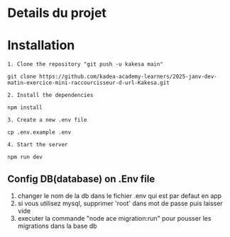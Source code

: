 # Details du projet

# Installation

    1. Clone the repository "git push -u kakesa main" 

    git clone https://github.com/kadea-academy-learners/2025-janv-dev-matin-exercice-mini-raccourcisseur-d-url-Kakesa.git

    2. Install the dependencies

    npm install

    3. Create a new .env file

    cp .env.example .env

    4. Start the server

    npm run dev


## Config DB(database) on .Env file

 1. changer le nom de la db dans le fichier .env qui est par defaut en app
 2. si vous utilisez mysql, supprimer 'root' dans mot de passe puis laisser vide 
 3. executer la commande "node ace migration:run" pour pousser les migrations dans la base db
